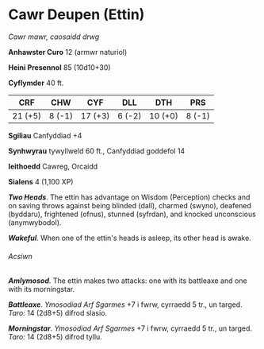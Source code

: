 # Cawr Deupen (Ettin)

*Cawr mawr, caosaidd drwg*

**Anhawster Curo** 12 (armwr naturiol)

**Heini Presennol** 85 (10d10+30)

**Cyflymder** 40 ft.

| CRF     | CHW    | CYF     | DLL    | DTH     | PRS    |
|---------|--------|---------|--------|---------|--------|
| 21 (+5) | 8 (-1) | 17 (+3) | 6 (-2) | 10 (+0) | 8 (-1) |

**Sgiliau** Canfyddiad +4

**Synhwyrau** tywyllweld 60 ft., Canfyddiad goddefol 14

**Ieithoedd** Cawreg, Orcaidd

**Sialens** 4 (1,100 XP)

***Two Heads***. The ettin has advantage on Wisdom (Perception) checks and on saving throws against being blinded (dall), charmed (swyno), deafened (byddaru), frightened (ofnus), stunned (syfrdan), and knocked unconscious (anymwybodol).

***Wakeful***. When one of the ettin's heads is asleep, its other head is awake.

###### Acsiwn

***Amlymosod***. The ettin makes two attacks: one with its battleaxe and one with its morningstar.

***Battleaxe***. *Ymosodiad Arf Sgarmes* +7 i fwrw, cyrraedd 5 tr., un targed. *Taro:* 14 (2d8+5) difrod slasio.

***Morningstar***. *Ymosodiad Arf Sgarmes* +7 i fwrw, cyrraedd 5 tr., un targed. *Taro:* 14 (2d8+5) difrod tyllu.